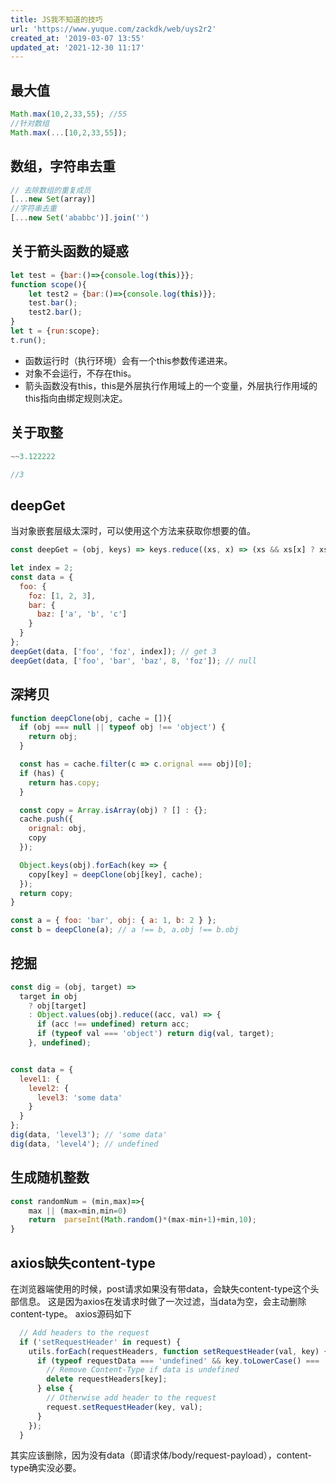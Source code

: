 ```yaml
---
title: JS我不知道的技巧
url: 'https://www.yuque.com/zackdk/web/uys2r2'
created_at: '2019-03-07 13:55'
updated_at: '2021-12-30 11:17'
---
```


<a name="5da89314"></a>

## 最大值

```javascript
Math.max(10,2,33,55); //55
//针对数组
Math.max(...[10,2,33,55]);
```

<a name="d93a8b48"></a>

## 数组，字符串去重

```javascript
// 去除数组的重复成员
[...new Set(array)]
//字符串去重
[...new Set('ababbc')].join('')
```

<a name="b06baad0"></a>

## 关于箭头函数的疑惑

```javascript
let test = {bar:()=>{console.log(this)}};
function scope(){
	let test2 = {bar:()=>{console.log(this)}};
	test.bar();
	test2.bar();
}
let t = {run:scope};
t.run();
```

- 函数运行时（执行环境）会有一个this参数传递进来。
- 对象不会运行，不存在this。
- 箭头函数没有this，this是外层执行作用域上的一个变量，外层执行作用域的this指向由绑定规则决定。

<a name="iOVU5"></a>

## 关于取整

```javascript
~~3.122222

//3
```

<a name="4aoCG"></a>

## deepGet

当对象嵌套层级太深时，可以使用这个方法来获取你想要的值。

```javascript
const deepGet = (obj, keys) => keys.reduce((xs, x) => (xs && xs[x] ? xs[x] : null), obj);

let index = 2;
const data = {
  foo: {
    foz: [1, 2, 3],
    bar: {
      baz: ['a', 'b', 'c']
    }
  }
};
deepGet(data, ['foo', 'foz', index]); // get 3
deepGet(data, ['foo', 'bar', 'baz', 8, 'foz']); // null
```

<a name="8soBn"></a>

## 深拷贝

```javascript
function deepClone(obj, cache = []){
  if (obj === null || typeof obj !== 'object') {
    return obj;
  }

  const has = cache.filter(c => c.orignal === obj)[0];
  if (has) {
    return has.copy;
  }

  const copy = Array.isArray(obj) ? [] : {};
  cache.push({
    orignal: obj,
    copy
  });

  Object.keys(obj).forEach(key => {
    copy[key] = deepClone(obj[key], cache);
  });
  return copy;
}

const a = { foo: 'bar', obj: { a: 1, b: 2 } };
const b = deepClone(a); // a !== b, a.obj !== b.obj
```

<a name="rgAy8"></a>

## 挖掘

```javascript
const dig = (obj, target) =>
  target in obj
    ? obj[target]
    : Object.values(obj).reduce((acc, val) => {
      if (acc !== undefined) return acc;
      if (typeof val === 'object') return dig(val, target);
    }, undefined);


const data = {
  level1: {
    level2: {
      level3: 'some data'
    }
  }
};
dig(data, 'level3'); // 'some data'
dig(data, 'level4'); // undefined
```

<a name="MMGjv"></a>

##

<a name="zfmxi"></a>

## 生成随机整数

```javascript
const randomNum = (min,max)=>{
	max || (max=min,min=0)
	return  parseInt(Math.random()*(max-min+1)+min,10);
}
```

<a name="ZJKrs"></a>

## axios缺失content-type

在浏览器端使用的时候，post请求如果没有带data，会缺失content-type这个头部信息。
这是因为axios在发请求时做了一次过滤，当data为空，会主动删除content-type。
axios源码如下

```javascript
  // Add headers to the request
  if ('setRequestHeader' in request) {
    utils.forEach(requestHeaders, function setRequestHeader(val, key) {
      if (typeof requestData === 'undefined' && key.toLowerCase() === 'content-type') {
        // Remove Content-Type if data is undefined
        delete requestHeaders[key];
      } else {
        // Otherwise add header to the request
        request.setRequestHeader(key, val);
      }
    });
  }
```


其实应该删除，因为没有data（即请求体/body/request-payload），content-type确实没必要。
